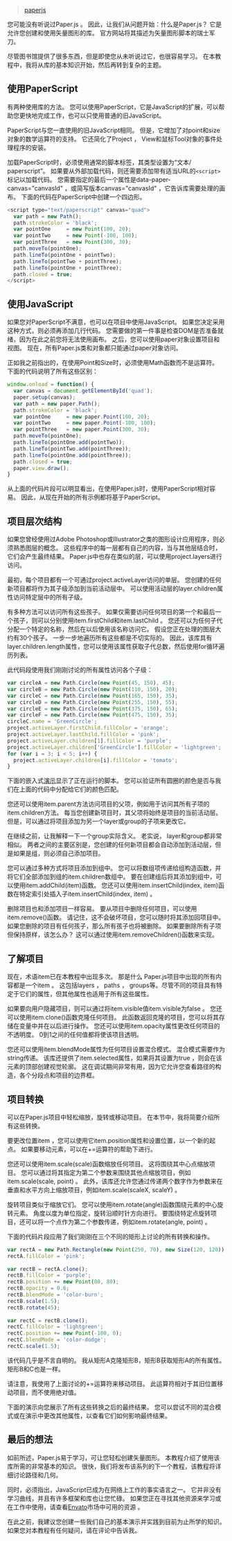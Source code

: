 > [paperjs](http://paperjs.org/examples/boolean-operations/)


您可能没有听说过Paper.js 。 因此，让我们从问题开始：什么是Paper.js？ 它是允许您创建和使用矢量图形的库。 官方网站将其描述为矢量图形脚本的瑞士军刀。

尽管图书馆提供了很多东西，但是即使您从未听说过它，也很容易学习。 在本教程中，我将从库的基本知识开始，然后再转到复杂的主题。

## 使用PaperScript
有两种使用库的方法。 您可以使用PaperScript，它是JavaScript的扩展，可以帮助您更快地完成工作，也可以只使用普通的旧JavaScript。

PaperScript与您一直使用的旧JavaScript相同。 但是，它增加了对point和size对象的数学运算符的支持。 它还简化了Project ， View和鼠标Tool对象的事件处理程序的安装。

加载PaperScript时，必须使用通常的脚本标签，其类型设置为“文本/ paperscript”。 如果要从外部加载代码，则还需要添加带有适当URL的`<script>`标记以加载代码。 您需要指定的最后一个属性是data-paper-canvas="canvasId" ，或简写版本canvas="canvasId" ，它告诉库需要处理的画布。 下面的代码在PaperScript中创建一个四边形。
``` javascript
<script type="text/paperscript" canvas="quad">
  var path = new Path();
  path.strokeColor = 'black';
  var pointOne     = new Point(100, 20);
  var pointTwo     = new Point(-100, 100);
  var pointThree   = new Point(300, 30);
  path.moveTo(pointOne);
  path.lineTo(pointOne + pointTwo);
  path.lineTo(pointTwo + pointThree);
  path.lineTo(pointOne + pointThree);
  path.closed = true;
</script>
```
## 使用JavaScript
如果您对PaperScript不满意，也可以在项目中使用JavaScript。 如果您决定采用这种方式，则必须再添加几行代码。 您需要做的第一件事是检查DOM是否准备就绪，因为在此之前您将无法使用画布。 之后，您可以使用paper对象设置项目和视图。 现在，所有Paper.js类和对象都只能通过paper对象访问。

正如我之前指出的，在使用Point和Size时，必须使用Math函数而不是运算符。 下面的代码说明了所有这些区别：
``` javascript
window.onload = function() {
  var canvas = document.getElementById('quad');
  paper.setup(canvas);
  var path = new paper.Path();
  path.strokeColor = 'black';
  var pointOne     = new paper.Point(100, 20);
  var pointTwo     = new paper.Point(-100, 100);
  var pointThree   = new paper.Point(300, 30);
  path.moveTo(pointOne);
  path.lineTo(pointOne.add(pointTwo));
  path.lineTo(pointTwo.add(pointThree));
  path.lineTo(pointOne.add(pointThree));
  path.closed = true;
  paper.view.draw();
}
```
从上面的代码片段可以明显看出，在使用Paper.js时，使用PaperScript相对容易。 因此，从现在开始的所有示例都将基于PaperScript。

## 项目层次结构
如果您曾经使用过Adobe Photoshop或Illustrator之类的图形设计应用程序，则必须熟悉图层的概念。 这些程序中的每一层都有自己的内容，当与其他层结合时，它们会产生最终结果。 Paper.js中也存在类似的层，可以使用project.layers进行访问。

最初，每个项目都有一个可通过project.activeLayer访问的单层。 您创建的任何新项目都将作为其子级添加到当前活动层中。 可以使用活动层的layer.children属性访问特定层中的所有子级。

有多种方法可以访问所有这些孩子。 如果仅需要访问任何项目的第一个和最后一个孩子，则可以分别使用item.firstChild和item.lastChild 。 您还可以为任何子代分配一个特定的名称，然后在以后使用该名称访问它。 假设您正在处理的图层大约有30个孩子。 一步一步地遍历所有这些都是不切实际的。 因此，该库具有layer.children.length属性，您可以使用该属性获取子代总数，然后使用for循环遍历列表。

此代码段使用我们刚刚讨论的所有属性访问各个子级：
``` javascript
var circleA = new Path.Circle(new Point(45, 150), 45);
var circleB = new Path.Circle(new Point(110, 150), 20);
var circleC = new Path.Circle(new Point(165, 150), 35);
var circleD = new Path.Circle(new Point(255, 150), 55);
var circleE = new Path.Circle(new Point(375, 150), 65);
var circleF = new Path.Circle(new Point(475, 150), 35);
circleC.name = 'GreenCircle';
project.activeLayer.firstChild.fillColor = 'orange';
project.activeLayer.lastChild.fillColor = 'pink';
project.activeLayer.children[1].fillColor = 'purple';
project.activeLayer.children['GreenCircle'].fillColor = 'lightgreen';
for (var i = 3; i < 5; i++) {
  project.activeLayer.children[i].fillColor = 'tomato';
}
```
下面的嵌入式[演示](http://codepen.io/Shokeen/full/KzJwLp)显示了正在运行的脚本。 您可以验证所有圆圈的颜色是否与我们在上面的代码中分配给它们的颜色匹配。

您还可以使用item.parent方法访问项目的父项，例如用于访问其所有子项的item.children方法。 每当您创建新项目时，其父项将始终是项目的当前活动层。 但是，可以通过将项目添加为另一个layer或group的子项来更改它。

在继续之前，让我解释一下一个group实际含义。 老实说， layer和group都非常相似。 两者之间的主要区别是，您创建的任何新项目都会自动添加到活动层，但是如果是组，则必须自己添加项目。

您可以通过多种方式将项目添加到组中。 您可以将数组项传递给组构造函数，并将它们全部添加到组的item.children数组中。 要在创建组后将其添加到组中，可以使用item.addChild(item)函数。 您还可以使用item.insertChild(index, item)函数在特定索引处插入子item.insertChild(index, item) 。

删除项目也和添加项目一样容易。 要从项目中删除任何项目，可以使用item.remove()函数。 请记住，这不会破坏项目，您可以随时将其添加回项目中。 如果您删除的项目有任何孩子，那么所有孩子也将被删除。 如果要删除所有子项但保持原样，该怎么办？ 这可以通过使用item.removeChildren()函数来实现。

## 了解项目
现在，术语item已在本教程中出现多次。 那是什么 Paper.js项目中出现的所有内容都是一个item 。 这包括layers ， paths ， groups等。尽管不同的项目具有特定于它们的属性，但其他属性也适用于所有这些属性。

如果要向用户隐藏项目，则可以通过将item.visible值item.visible为false 。 您还可以使用item.clone()函数克隆任何项目。 此函数返回克隆的项目，您可以将其存储在变量中并在以后进行操作。 您还可以使用item.opacity属性更改任何项目的不透明度。 0到1之间的任何值都将使该项目透明。

您还可以使用item.blendMode属性为任何项目设置混合模式。 混合模式需要作为string传递。 该库还提供了item.selected属性，如果将其设置为true ，则会在该元素的顶部创建视觉轮廓。 这在调试期间非常有用，因为它允许您查看路径的构造，各个分段点和项目的边界框。

## 项目转换
可以在Paper.js项目中轻松缩放，旋转或移动项目。 在本节中，我将简要介绍所有这些转换。

要更改位置item ，您可以使用它item.position属性和设置位置，以一个新的起点。 如果要移动元素，可以在+=运算符的帮助下进行。

您还可以使用item.scale(scale)函数缩放任何项目。 这将围绕其中心点缩放项目。 您可以通过将其指定为第二个参数来围绕其他点缩放项目，例如item.scale(scale, point) 。 此外，该库还允许您通过传递两个数字作为参数来在垂直和水平方向上缩放项目，例如item.scale(scaleX, scaleY) 。

旋转项目类似于缩放它们。 您可以使用item.rotate(angle)函数围绕元素的中心旋转元素。 角度以度为单位指定，旋转沿顺时针方向进行。 要围绕特定点旋转项目，还可以将一个点作为第二个参数传递，例如item.rotate(angle, point) 。

下面的代码片段应用了我们刚刚在三个不同的矩形上讨论的所有转换和操作。
``` javascript
var rectA = new Path.Rectangle(new Point(250, 70), new Size(120, 120));
rectA.fillColor = 'pink';
 
var rectB = rectA.clone();
rectB.fillColor = 'purple';
rectB.position += new Point(80, 80);
rectB.opacity = 0.6;
rectB.blendMode = 'color-burn';
rectB.scale(1.5);
rectB.rotate(45);
 
var rectC = rectB.clone();
rectC.fillColor = 'lightgreen';
rectC.position += new Point(-180, 0);
rectC.blendMode = 'color-dodge';
rectC.scale(1.5);
```
该代码几乎是不言自明的。 我从矩形A克隆矩形B，矩形B获取矩形A的所有属性。矩形B和C也是一样。

请注意，我使用了上面讨论的+=运算符来移动项目。 此运算符相对于其旧位置移动项目，而不使用绝对值。

下面的演示向您展示了所有这些转换之后的最终结果。 您可以尝试不同的混合模式或在演示中更改其他属性，以查看它们如何影响最终结果。

## 最后的想法
如前所述，Paper.js易于学习，可让您轻松创建矢量图形。 本教程介绍了使用该库所需的非常基本的知识。 很快，我们将发布该系列的下一个教程，该教程将详细讨论路径和几何。

同时，必须指出，JavaScript已成为在网络上工作的事实语言之一。 它并非没有学习曲线，并且有许多框架和库也让您忙碌。 如果您正在寻找其他资源来学习或在工作中使用，请查看[Envato](https://codecanyon.net/category/javascript)市场中可用的资源 。

在此之前，我建议您创建一些我们自己的基本演示并实践到目前为止所学的知识。 如果您对本教程有任何疑问，请在评论中告诉我。
